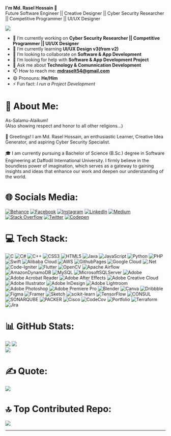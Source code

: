 **I'm Md. Rasel Hossain 👋**<br/>
Future Software Engineer || Creative Designer || Cyber Security Researcher || Competitive Programmer || UI/UX Designer


[![](https://visitcount.itsvg.in/api?id=mdraselhossain29&icon=5&color=3)](https://visitcount.itsvg.in)

- 🔭 I’m currently working on **Cyber Security Researcher || Competitive Programmer || UI/UX Designer** 
- 🌱 I’m currently learning **UI/UX Design v3(from v2)**
- 👯 I’m looking to collaborate on **Software & App Development**
- 🤔 I’m looking for help with **Software & App Development Project**
- 💬 Ask me about **Technology & Comunnication Development**
- 📫 How to reach me: **mdraselt54@gmail.com**
- 😄 Pronouns: **He/Him**
- ⚡ Fun fact: *I run a Project Development*

# 💫 About Me:
As-Salamu-Alaikum!<br>(Also showing respect and honor to all other religions...) <br><br>👋 Greetings! I am Md. Rasel Hossain, an enthusiastic Learner, Creative Idea Generator, and aspiring Cyber Security Specialist.<br><br>🎓 I am currently pursuing a Bachelor of Science (B.Sc.) degree in Software Engineering at Daffodil International University. I firmly believe in the boundless power of imagination, which serves as a gateway to gaining insights and ideas that enhance our work and deepen our understanding of the world.


# 🌐 Socials Media:
[![Behance](https://img.shields.io/badge/Behance-1769ff?logo=behance&logoColor=white)](https://behance.net/mdraselhossain29) [![Facebook](https://img.shields.io/badge/Facebook-%231877F2.svg?logo=Facebook&logoColor=white)](https://facebook.com/mdraselhossain29) [![Instagram](https://img.shields.io/badge/Instagram-%23E4405F.svg?logo=Instagram&logoColor=white)](https://instagram.com/mdraselhossain29) [![LinkedIn](https://img.shields.io/badge/LinkedIn-%230077B5.svg?logo=linkedin&logoColor=white)](https://linkedin.com/in/mdraselhossain29) [![Medium](https://img.shields.io/badge/Medium-12100E?logo=medium&logoColor=white)](https://medium.com/@mdraselhossain29) [![Stack Overflow](https://img.shields.io/badge/-Stackoverflow-FE7A16?logo=stack-overflow&logoColor=white)](https://stackoverflow.com/users/17086018) [![Twitter](https://img.shields.io/badge/Twitter-%231DA1F2.svg?logo=Twitter&logoColor=white)](https://twitter.com/rasel_hossain29) [![Codepen](https://img.shields.io/badge/Codepen-000000?style=for-the-badge&logo=codepen&logoColor=white)](https://codepen.io/mdraselhossain29) 

# 💻 Tech Stack:
![C](https://img.shields.io/badge/c-%2300599C.svg?style=for-the-badge&logo=c&logoColor=white) ![C#](https://img.shields.io/badge/c%23-%23239120.svg?style=for-the-badge&logo=csharp&logoColor=white) ![C++](https://img.shields.io/badge/c++-%2300599C.svg?style=for-the-badge&logo=c%2B%2B&logoColor=white) ![CSS3](https://img.shields.io/badge/css3-%231572B6.svg?style=for-the-badge&logo=css3&logoColor=white) ![HTML5](https://img.shields.io/badge/html5-%23E34F26.svg?style=for-the-badge&logo=html5&logoColor=white) ![Java](https://img.shields.io/badge/java-%23ED8B00.svg?style=for-the-badge&logo=openjdk&logoColor=white) ![JavaScript](https://img.shields.io/badge/javascript-%23323330.svg?style=for-the-badge&logo=javascript&logoColor=%23F7DF1E) ![Python](https://img.shields.io/badge/python-3670A0?style=for-the-badge&logo=python&logoColor=ffdd54) ![PHP](https://img.shields.io/badge/php-%23777BB4.svg?style=for-the-badge&logo=php&logoColor=white) ![Swift](https://img.shields.io/badge/swift-F54A2A?style=for-the-badge&logo=swift&logoColor=white) ![Alibaba Cloud](https://img.shields.io/badge/AlibabaCloud-%23FF6701.svg?style=for-the-badge&logo=alibabacloud&logoColor=white) ![AWS](https://img.shields.io/badge/AWS-%23FF9900.svg?style=for-the-badge&logo=amazon-aws&logoColor=white) ![GithubPages](https://img.shields.io/badge/github%20pages-121013?style=for-the-badge&logo=github&logoColor=white) ![Google Cloud](https://img.shields.io/badge/GoogleCloud-%234285F4.svg?style=for-the-badge&logo=google-cloud&logoColor=white) ![.Net](https://img.shields.io/badge/.NET-5C2D91?style=for-the-badge&logo=.net&logoColor=white) ![Code-Igniter](https://img.shields.io/badge/CodeIgniter-%23EF4223.svg?style=for-the-badge&logo=codeIgniter&logoColor=white) ![Flutter](https://img.shields.io/badge/Flutter-%2302569B.svg?style=for-the-badge&logo=Flutter&logoColor=white) ![OpenCV](https://img.shields.io/badge/opencv-%23white.svg?style=for-the-badge&logo=opencv&logoColor=white) ![Apache Airflow](https://img.shields.io/badge/Apache%20Airflow-017CEE?style=for-the-badge&logo=Apache%20Airflow&logoColor=white) ![AmazonDynamoDB](https://img.shields.io/badge/Amazon%20DynamoDB-4053D6?style=for-the-badge&logo=Amazon%20DynamoDB&logoColor=white) ![MySQL](https://img.shields.io/badge/mysql-%2300000f.svg?style=for-the-badge&logo=mysql&logoColor=white) ![MicrosoftSQLServer](https://img.shields.io/badge/Microsoft%20SQL%20Server-CC2927?style=for-the-badge&logo=microsoft%20sql%20server&logoColor=white) ![Adobe](https://img.shields.io/badge/adobe-%23FF0000.svg?style=for-the-badge&logo=adobe&logoColor=white) ![Adobe Acrobat Reader](https://img.shields.io/badge/Adobe%20Acrobat%20Reader-EC1C24.svg?style=for-the-badge&logo=Adobe%20Acrobat%20Reader&logoColor=white) ![Adobe After Effects](https://img.shields.io/badge/Adobe%20After%20Effects-9999FF.svg?style=for-the-badge&logo=Adobe%20After%20Effects&logoColor=white) ![Adobe Creative Cloud](https://img.shields.io/badge/Adobe%20Creative%20Cloud-DA1F26.svg?style=for-the-badge&logo=Adobe%20Creative%20Cloud&logoColor=white) ![Adobe Illustrator](https://img.shields.io/badge/adobe%20illustrator-%23FF9A00.svg?style=for-the-badge&logo=adobe%20illustrator&logoColor=white) ![Adobe InDesign](https://img.shields.io/badge/Adobe%20InDesign-49021F?style=for-the-badge&logo=adobeindesign&logoColor=FF3366) ![Adobe Lightroom](https://img.shields.io/badge/Adobe%20Lightroom-31A8FF.svg?style=for-the-badge&logo=Adobe%20Lightroom&logoColor=white) ![Adobe Photoshop](https://img.shields.io/badge/adobe%20photoshop-%2331A8FF.svg?style=for-the-badge&logo=adobe%20photoshop&logoColor=white) ![Adobe Premiere Pro](https://img.shields.io/badge/Adobe%20Premiere%20Pro-9999FF.svg?style=for-the-badge&logo=Adobe%20Premiere%20Pro&logoColor=white) ![Blender](https://img.shields.io/badge/blender-%23F5792A.svg?style=for-the-badge&logo=blender&logoColor=white) ![Canva](https://img.shields.io/badge/Canva-%2300C4CC.svg?style=for-the-badge&logo=Canva&logoColor=white) ![Dribbble](https://img.shields.io/badge/Dribbble-EA4C89?style=for-the-badge&logo=dribbble&logoColor=white) ![Figma](https://img.shields.io/badge/figma-%23F24E1E.svg?style=for-the-badge&logo=figma&logoColor=white) ![Framer](https://img.shields.io/badge/Framer-black?style=for-the-badge&logo=framer&logoColor=blue) ![Sketch](https://img.shields.io/badge/Sketch-FFB387?style=for-the-badge&logo=sketch&logoColor=black) ![scikit-learn](https://img.shields.io/badge/scikit--learn-%23F7931E.svg?style=for-the-badge&logo=scikit-learn&logoColor=white) ![TensorFlow](https://img.shields.io/badge/TensorFlow-%23FF6F00.svg?style=for-the-badge&logo=TensorFlow&logoColor=white) ![CONSUL](https://img.shields.io/badge/consul-F24C53svg?style=for-the-badge&logo=consul&logoColor=white&color=%23F24C53) ![SONARQUBE](https://img.shields.io/badge/sonarqube-4E9BCD.svg?style=for-the-badge&logo=sonarqube&logoColor=white&color=%234E9BCD) ![PACKER](https://img.shields.io/badge/packer-02A8EF.svg?style=for-the-badge&logo=packer&logoColor=white&color=%2302A8EF) ![Cisco](https://img.shields.io/badge/cisco-%23049fd9.svg?style=for-the-badge&logo=cisco&logoColor=black) ![CodeCov](https://img.shields.io/badge/codecov-%23ff0077.svg?style=for-the-badge&logo=codecov&logoColor=white) ![Portfolio](https://img.shields.io/badge/Portfolio-%23000000.svg?style=for-the-badge&logo=firefox&logoColor=#FF7139) ![Terraform](https://img.shields.io/badge/terraform-%235835CC.svg?style=for-the-badge&logo=terraform&logoColor=white) ![Jira](https://img.shields.io/badge/jira-%230A0FFF.svg?style=for-the-badge&logo=jira&logoColor=white)

# 📊 GitHub Stats:
![](https://github-readme-stats.vercel.app/api?username=mdraselhossain29&theme=swift&hide_border=false&include_all_commits=true&count_private=true)
![](https://github-readme-streak-stats.herokuapp.com/?user=mdraselhossain29&theme=swift&hide_border=false)<br/>
![](https://github-readme-stats.vercel.app/api/top-langs/?username=mdraselhossain29&theme=swift&hide_border=false&include_all_commits=true&count_private=true&layout=compact)

# ✍️ Quote:
![](https://quotes-github-readme.vercel.app/api?type=horizontal&theme=dark)

# 🔝 Top Contributed Repo:
![](https://github-contributor-stats.vercel.app/api?username=mdraselhossain29&limit=5&theme=dark&combine_all_yearly_contributions=true)

---


<!-- Proudly created with GPRM ( https://gprm.itsvg.in ) -->
